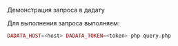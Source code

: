 Демонстрация запроса в дадату

Для выполнения запроса выполняем:

```php
DADATA_HOST=<host> DADATA_TOKEN=<token> php query.php
```